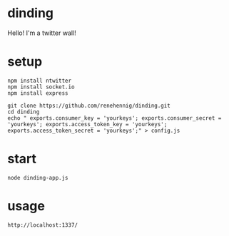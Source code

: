 dinding
=======

Hello! I'm a twitter wall!


setup
=====

	npm install ntwitter
	npm install socket.io
	npm install express

	git clone https://github.com/renehennig/dinding.git
	cd dinding
	echo " exports.consumer_key = 'yourkeys'; exports.consumer_secret = 'yourkeys'; exports.access_token_key = 'yourkeys'; exports.access_token_secret = 'yourkeys';" > config.js


start
=====
	
	node dinding-app.js
		
usage
=====

	http://localhost:1337/